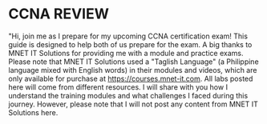# CCNA REVIEW
"Hi, join me as I prepare for my upcoming CCNA certification exam! This guide is designed to help both of us prepare for the exam. A big thanks to MNET IT Solutions for providing me with a module and practice exams. Please note that MNET IT Solutions used a "Taglish Language" (a Philippine language mixed with English words) in their modules and videos, which are only available for purchase at https://courses.mnet-it.com. All labs posted here will come from different resources. I will share with you how I understand the training modules and what challenges I faced during this journey. However, please note that I will not post any content from MNET IT Solutions here.
